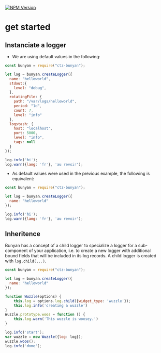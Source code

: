 [![NPM Version](http://img.shields.io/npm/v/ctz-bunyan.svg?style=flat)](https://www.npmjs.org/package/ctz-bunyan)

# get started

## Instanciate a logger
* We are using default values in the following:

```javascript
const bunyan = require("ctz-bunyan");

let log = bunyan.createLogger({
  name: "helloworld",
  stdout:{
    level: "debug",
  },
  rotatingFile: {
    path: "/var/logs/helloworld",
    period: "1d",
    count: 7,
    level: "info"
  },
  logstash: {
    host: "localhost",
    port: 5000,
    level: "info",
    tags: null
  }
});

log.info('hi');
log.warn({lang: 'fr'}, 'au revoir');
```
* As default values were used in the previous example, the following is equivalent:

```javascript
const bunyan = require("ctz-bunyan");

let log = bunyan.createLogger({
  name: "helloworld"
});

log.info('hi');
log.warn({lang: 'fr'}, 'au revoir');
```

## Inheritence

Bunyan has a concept of a child logger to specialize a logger for a sub-component of your application, i.e. to create a new logger with additional bound fields that will be included in its log records. A child logger is created with `log.child(...)`.

```javascript
const bunyan = require("ctz-bunyan");

let log = bunyan.createLogger({
  name: "helloworld"
});

function Wuzzle(options) {
    this.log = options.log.child({widget_type: 'wuzzle'});
    this.log.info('creating a wuzzle')
}
Wuzzle.prototype.woos = function () {
    this.log.warn('This wuzzle is woosey.')
}

log.info('start');
var wuzzle = new Wuzzle({log: log});
wuzzle.woos();
log.info('done');
```
